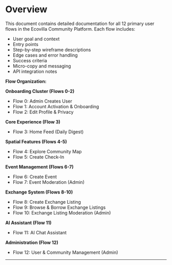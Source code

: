 # Overview

This document contains detailed documentation for all 12 primary user flows in the Ecovilla Community Platform. Each flow includes:

- User goal and context
- Entry points
- Step-by-step wireframe descriptions
- Edge cases and error handling
- Success criteria
- Micro-copy and messaging
- API integration notes

**Flow Organization:**

**Onboarding Cluster (Flows 0-2)**
- Flow 0: Admin Creates User
- Flow 1: Account Activation & Onboarding
- Flow 2: Edit Profile & Privacy

**Core Experience (Flow 3)**
- Flow 3: Home Feed (Daily Digest)

**Spatial Features (Flows 4-5)**
- Flow 4: Explore Community Map
- Flow 5: Create Check-In

**Event Management (Flows 6-7)**
- Flow 6: Create Event
- Flow 7: Event Moderation (Admin)

**Exchange System (Flows 8-10)**
- Flow 8: Create Exchange Listing
- Flow 9: Browse & Borrow Exchange Listings
- Flow 10: Exchange Listing Moderation (Admin)

**AI Assistant (Flow 11)**
- Flow 11: AI Chat Assistant

**Administration (Flow 12)**
- Flow 12: User & Community Management (Admin)

---
